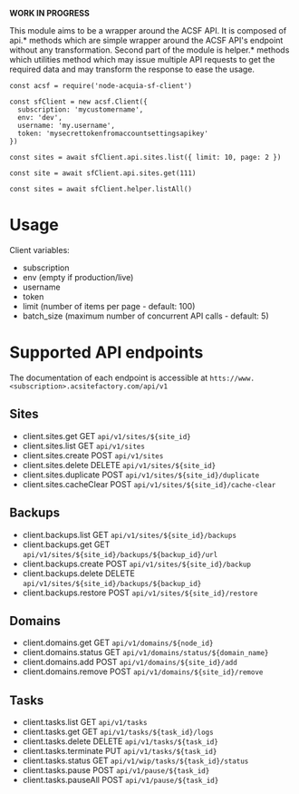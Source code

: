 **WORK IN PROGRESS**

This module aims to be a wrapper around the ACSF API. It is composed of api.*
methods which are simple wrapper around the ACSF API's endpoint without any
transformation.
Second part of the module is helper.* methods which utilities method which may
issue multiple API requests to get the required data and may transform the
response to ease the usage.

```
const acsf = require('node-acquia-sf-client')

const sfClient = new acsf.Client({
  subscription: 'mycustomername',
  env: 'dev',
  username: 'my.username',
  token: 'mysecrettokenfromaccountsettingsapikey'  
})

const sites = await sfClient.api.sites.list({ limit: 10, page: 2 })

const site = await sfClient.api.sites.get(111)

const sites = await sfClient.helper.listAll()
```

# Usage

Client variables:
 - subscription
 - env (empty if production/live)
 - username
 - token
 - limit (number of items per page - default: 100)
 - batch_size (maximum number of concurrent API calls - default: 5)

# Supported API endpoints

The documentation of each endpoint is accessible at `htts://www.<subscription>.acsitefactory.com/api/v1`

## Sites
- client.sites.get GET `api/v1/sites/${site_id}`
- client.sites.list GET `api/v1/sites`
- client.sites.create POST `api/v1/sites`
- client.sites.delete DELETE `api/v1/sites/${site_id}`
- client.sites.duplicate POST `api/v1/sites/${site_id}/duplicate`
- client.sites.cacheClear POST `api/v1/sites/${site_id}/cache-clear`

## Backups
- client.backups.list GET `api/v1/sites/${site_id}/backups`
- client.backups.get GET `api/v1/sites/${site_id}/backups/${backup_id}/url`
- client.backups.create POST `api/v1/sites/${site_id}/backup`
- client.backups.delete DELETE `api/v1/sites/${site_id}/backups/${backup_id}`
- client.backups.restore POST `api/v1/sites/${site_id}/restore`

## Domains
- client.domains.get GET `api/v1/domains/${node_id}`
- client.domains.status GET `api/v1/domains/status/${domain_name}`
- client.domains.add POST `api/v1/domains/${site_id}/add`
- client.domains.remove POST `api/v1/domains/${site_id}/remove`

## Tasks
- client.tasks.list GET `api/v1/tasks`
- client.tasks.get GET `api/v1/tasks/${task_id}/logs`
- client.tasks.delete DELETE `api/v1/tasks/${task_id}`
- client.tasks.terminate PUT `api/v1/tasks/${task_id}`
- client.tasks.status GET `api/v1/wip/tasks/${task_id}/status`
- client.tasks.pause POST `api/v1/pause/${task_id}`
- client.tasks.pauseAll POST `api/v1/pause/${task_id}`
